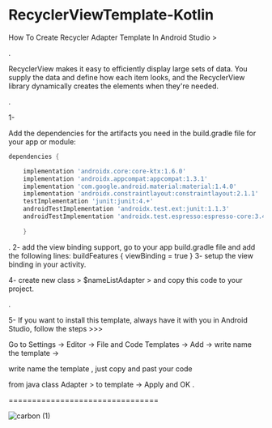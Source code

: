 # RecyclerViewTemplate-Kotlin

How To Create Recycler Adapter Template In Android Studio >

.

RecyclerView makes it easy to efficiently display large sets of data. You supply the data and define how each item looks, and the RecyclerView library dynamically creates the elements when they're needed.

.

1-

Add the dependencies for the artifacts you need in the build.gradle file for your app or module:

```gradle
dependencies {

    implementation 'androidx.core:core-ktx:1.6.0'
    implementation 'androidx.appcompat:appcompat:1.3.1'
    implementation 'com.google.android.material:material:1.4.0'
    implementation 'androidx.constraintlayout:constraintlayout:2.1.1'
    testImplementation 'junit:junit:4.+'
    androidTestImplementation 'androidx.test.ext:junit:1.1.3'
    androidTestImplementation 'androidx.test.espresso:espresso-core:3.4.0'
    
    }
```
.
2- add the view binding support, go to your app build.gradle file and add the following lines:
    buildFeatures {
            viewBinding = true
        }
3- setup the view binding in your activity.

4- create new class > $nameListAdapter >
and copy this code to your project.

.


5- If you want to install this template, always have it with you in Android Studio, follow the steps >>>

Go to Settings -> Editor -> File and Code Templates -> Add -> write name the template -> 

write name the template , just copy and past your code 

 from java class Adapter > to template -> Apply and OK .


================================

![carbon (1)](https://user-images.githubusercontent.com/51374446/136840961-b8b60aec-0247-43f3-a214-f452bace0110.png)
